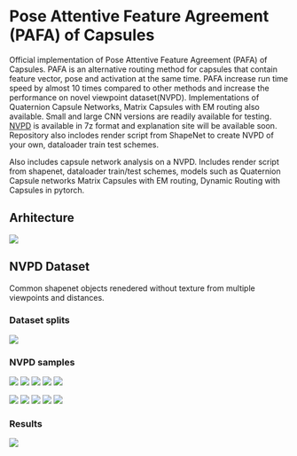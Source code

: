 # Pose Attentive Feature Agreement (PAFA) of Capsules
Official implementation of Pose Attentive Feature Agreement (PAFA) of Capsules. PAFA is an alternative routing method for capsules that contain feature vector, pose and activation at the same time. PAFA increase run time speed by almost 10 times compared to other methods and increase the performance on novel viewpoint dataset(NVPD). Implementations of Quaternion Capsule Networks, Matrix Capsules with EM routing also available. Small and large CNN versions are readily available for testing.
[NVPD](https://drive.google.com/file/d/1U8w_2fr9pfGUFWxONXf1pGoc3EQDQaM7/view?usp=sharing) is available in 7z format and explanation site will be available soon. Repository also inclodes render script from ShapeNet to create NVPD of your own, dataloader train test schemes.

Also includes capsule network analysis on a NVPD. Includes render script from shapenet, dataloader train/test schemes, models such as Quaternion Capsule networks Matrix Capsules with EM routing, Dynamic Routing with Capsules in pytorch. 

## Arhitecture
![](https://github.com/Boazrciasn/PAFA-Capsules/blob/3ea0f8bf61919655313162d4b49436ca2c2af798/images/architecture.jpg)



## NVPD Dataset

Common shapenet objects renedered without texture from multiple viewpoints and distances. 

### Dataset splits
![](https://github.com/Boazrciasn/PAFA-Capsules/blob/3ea0f8bf61919655313162d4b49436ca2c2af798/images/dataset%20visuals.jpg)

### NVPD samples
![](https://github.com/Boazrciasn/PAFA-Capsules/blob/3ea0f8bf61919655313162d4b49436ca2c2af798/images/_dAirplane.gif) ![](https://github.com/Boazrciasn/PAFA-Capsules/blob/3ea0f8bf61919655313162d4b49436ca2c2af798/images/_dCar.gif)
![](https://github.com/Boazrciasn/PAFA-Capsules/blob/3ea0f8bf61919655313162d4b49436ca2c2af798/images/_dChair.gif) ![](https://github.com/Boazrciasn/PAFA-Capsules/blob/3ea0f8bf61919655313162d4b49436ca2c2af798/images/_dGuitar.gif)
![](https://github.com/Boazrciasn/PAFA-Capsules/blob/3ea0f8bf61919655313162d4b49436ca2c2af798/images/_dLamp.gif)

![](https://github.com/Boazrciasn/PAFA-Capsules/blob/3ea0f8bf61919655313162d4b49436ca2c2af798/images/_dMotorbike.gif) ![](https://github.com/Boazrciasn/PAFA-Capsules/blob/3ea0f8bf61919655313162d4b49436ca2c2af798/images/_dMug.gif)
![](https://github.com/Boazrciasn/PAFA-Capsules/blob/3ea0f8bf61919655313162d4b49436ca2c2af798/images/_dSofa.gif) ![](https://github.com/Boazrciasn/PAFA-Capsules/blob/3ea0f8bf61919655313162d4b49436ca2c2af798/images/_dTable.gif)
![](https://github.com/Boazrciasn/PAFA-Capsules/blob/3ea0f8bf61919655313162d4b49436ca2c2af798/images/_dTrain.gif)


### Results

![](https://github.com/Boazrciasn/PAFA-Capsules/blob/3ea0f8bf61919655313162d4b49436ca2c2af798/images/results.jpg)
